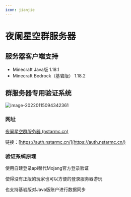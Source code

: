 ```yaml
---
icon: jianjie
---
```

# 夜阑星空群服务器

## 服务器客户端支持

- Minecraft Java版 1.18.1  
- Minecraft Bedrock（基岩版） 1.18.2

## 群服务器专用验证系统

![image-20220115094342361](./readme.assets/image-20220115094342361.png)

### 网址

[夜阑星空群服务器 (nstarmc.cn)](https://auth.nstarmc.cn/)

链接：[https://auth.nstarmc.cn/](https://auth.nstarmc.cn/)

### 验证系统原理

使用自建登录api替代Mojang官方登录验证

使得没有正版的玩家也可以方便的登录服务器游玩

也支持基岩版对Java版账户进行数据同步